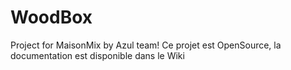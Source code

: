 # WoodBox
Project for MaisonMix by Azul team!
Ce projet est OpenSource, la documentation est disponible dans le Wiki
